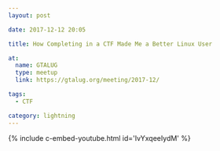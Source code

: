 ```yaml
---
layout: post

date: 2017-12-12 20:05

title: How Completing in a CTF Made Me a Better Linux User

at:
  name: GTALUG
  type: meetup
  link: https://gtalug.org/meeting/2017-12/

tags:
  - CTF

category: lightning
---
```


{% include c-embed-youtube.html id='IvYxqeeIydM' %}
